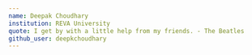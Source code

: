 ```yaml
---
name: Deepak Choudhary
institution: REVA University
quote: I get by with a little help from my friends. - The Beatles
github_user: deepkchoudhary
---
```

